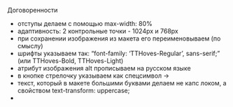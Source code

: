 Договоренности

- отступы делаем с помощью max-width: 80%
- адаптивность: 2 контрольные точки - 1024px и 768px
- при сохранении изображения из макета его переименовываем (по смыслу)
- шрифты указываем так: “font-family: ‘TTHoves-Regular’, sans-serif;” (или TTHoves-Bold, TTHoves-Light)
- атрибут изображения alt прописываем на русском языке
- в кнопке стрелочку указываем как спецсимвол &rarr;
- текст, который в макете большими буквами делаем не капс локом, а свойством text-transform: uppercase;
-
